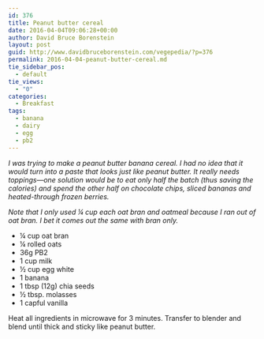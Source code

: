 ```yaml
---
id: 376
title: Peanut butter cereal
date: 2016-04-04T09:06:28+00:00
author: David Bruce Borenstein
layout: post
guid: http://www.davidbruceborenstein.com/vegepedia/?p=376
permalink: 2016-04-04-peanut-butter-cereal.md
tie_sidebar_pos:
  - default
tie_views:
  - "0"
categories:
  - Breakfast
tags:
  - banana
  - dairy
  - egg
  - pb2
---
```

_I was trying to make a peanut butter banana cereal. I had no idea that it would turn into a paste that looks just like peanut butter. It really needs toppings—one solution would be to eat only half the batch (thus saving the calories) and spend the other half on chocolate chips, sliced bananas and heated-through frozen berries._

_Note that I only used ¼ cup each oat bran and oatmeal because I ran out of oat bran. I bet it comes out the same with bran only._

  * ¼ cup oat bran
  * ¼ rolled oats
  * 36g PB2
  * 1 cup milk
  * ½ cup egg white
  * 1 banana
  * 1 tbsp (12g) chia seeds
  * ½ tbsp. molasses
  * 1 capful vanilla

Heat all ingredients in microwave for 3 minutes. Transfer to blender and blend until thick and sticky like peanut butter.